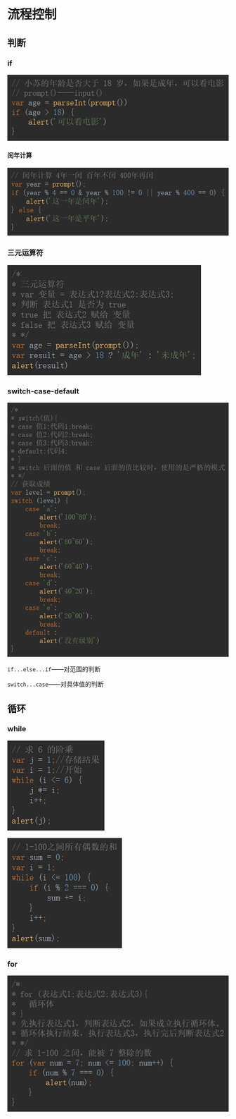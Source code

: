 # 流程控制

## 判断

### if

![1556597594126](流程控制.assets/1556597594126.png)

#### 闰年计算

![1556604959461](流程控制.assets/1556604959461.png)

### 三元运算符

![1556598183955](流程控制.assets/1556598183955.png)

### switch-case-default

![1556606405797](流程控制.assets/1556606405797.png)

`if...else...if`——对范围的判断

`switch...case`——对具体值的判断

## 循环

### while

![1556607114303](流程控制.assets/1556607114303.png)

![1556607367912](流程控制.assets/1556607367912.png)

### for

![1556608162896](流程控制.assets/1556608162896.png)


